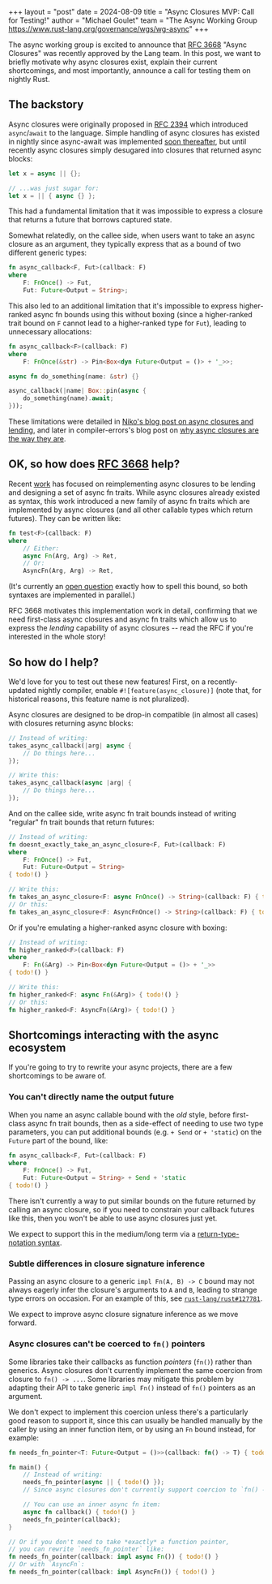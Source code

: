 +++
layout = "post"
date = 2024-08-09
title = "Async Closures MVP: Call for Testing!"
author = "Michael Goulet"
team = "The Async Working Group <https://www.rust-lang.org/governance/wgs/wg-async>"
+++

The async working group is excited to announce that [RFC 3668] "Async Closures" was recently approved by the Lang team. In this post, we want to briefly motivate why async closures exist, explain their current shortcomings, and most importantly, announce a call for testing them on nightly Rust.

## The backstory

Async closures were originally proposed in [RFC 2394](https://rust-lang.github.io/rfcs/2394-async_await.html#async--closures) which introduced `async`/`await` to the language. Simple handling of async closures has existed in nightly since async-await was implemented [soon thereafter](https://github.com/rust-lang/rust/pull/51580), but until recently async closures simply desugared into closures that returned async blocks:

```rust
let x = async || {};

// ...was just sugar for:
let x = || { async {} };
```

This had a fundamental limitation that it was impossible to express a closure that returns a future that borrows captured state.

Somewhat relatedly, on the callee side, when users want to take an async closure as an argument, they typically express that as a bound of two different generic types:

```rust
fn async_callback<F, Fut>(callback: F)
where
    F: FnOnce() -> Fut,
    Fut: Future<Output = String>;
```

This also led to an additional limitation that it's impossible to express higher-ranked async fn bounds using this without boxing (since a higher-ranked trait bound on `F` cannot lead to a higher-ranked type for `Fut`), leading to unnecessary allocations:

```rust
fn async_callback<F>(callback: F)
where
    F: FnOnce(&str) -> Pin<Box<dyn Future<Output = ()> + '_>>;

async fn do_something(name: &str) {}

async_callback(|name| Box::pin(async {
    do_something(name).await;
}));
```

These limitations were detailed in [Niko's blog post on async closures and lending](https://smallcultfollowing.com/babysteps/blog/2023/05/09/giving-lending-and-async-closures/#async-closures-are-a-lending-pattern), and later in compiler-errors's blog post on [why async closures are the way they are](https://hackmd.io/@compiler-errors/async-closures).

## OK, so how does [RFC 3668] help?

Recent [work](https://github.com/rust-lang/rust/pull/120361) has focused on reimplementing async closures to be lending and designing a set of async fn traits. While async closures already existed as syntax, this work introduced a new family of async fn traits which are implemented by async closures (and all other callable types which return futures). They can be written like:

```rust
fn test<F>(callback: F)
where
    // Either:
    async Fn(Arg, Arg) -> Ret,
    // Or:
    AsyncFn(Arg, Arg) -> Ret,
```

(It's currently an [open question](https://github.com/rust-lang/rust/issues/128129) exactly how to spell this bound, so both syntaxes are implemented in parallel.)

RFC 3668 motivates this implementation work in detail, confirming that we need first-class async closures and async fn traits which allow us to express the *lending* capability of async closures -- read the RFC if you're interested in the whole story!

## So how do I help?

We'd love for you to test out these new features! First, on a recently-updated nightly compiler, enable `#![feature(async_closure)]` (note that, for historical reasons, this feature name is not pluralized).

Async closures are designed to be drop-in compatible (in almost all cases) with closures returning async blocks:

```rust
// Instead of writing:
takes_async_callback(|arg| async {
    // Do things here...
});

// Write this:
takes_async_callback(async |arg| {
    // Do things here...
});
```

And on the callee side, write async fn trait bounds instead of writing "regular" fn trait bounds that return futures:

```rust
// Instead of writing:
fn doesnt_exactly_take_an_async_closure<F, Fut>(callback: F)
where
    F: FnOnce() -> Fut,
    Fut: Future<Output = String>
{ todo!() }

// Write this:
fn takes_an_async_closure<F: async FnOnce() -> String>(callback: F) { todo!() }
// Or this:
fn takes_an_async_closure<F: AsyncFnOnce() -> String>(callback: F) { todo!() }
```

Or if you're emulating a higher-ranked async closure with boxing:

```rust
// Instead of writing:
fn higher_ranked<F>(callback: F)
where
    F: Fn(&Arg) -> Pin<Box<dyn Future<Output = ()> + '_>>
{ todo!() }

// Write this:
fn higher_ranked<F: async Fn(&Arg)> { todo!() }
// Or this:
fn higher_ranked<F: AsyncFn(&Arg)> { todo!() }
```

## Shortcomings interacting with the async ecosystem

If you're going to try to rewrite your async projects, there are a few shortcomings to be aware of.

### You can't directly name the output future

When you name an async callable bound with the *old* style, before first-class async fn trait bounds, then as a side-effect of needing to use two type parameters, you can put additional bounds (e.g. `+ Send` or `+ 'static`) on the `Future` part of the bound, like:

```rust
fn async_callback<F, Fut>(callback: F)
where
    F: FnOnce() -> Fut,
    Fut: Future<Output = String> + Send + 'static
{ todo!() }
```

There isn't currently a way to put similar bounds on the future returned by calling an async closure, so if you need to constrain your callback futures like this, then you won't be able to use async closures just yet.

We expect to support this in the medium/long term via a [return-type-notation syntax](https://rust-lang.github.io/rfcs/3668-async-closures.html#interaction-with-return-type-notation-naming-the-future-returned-by-calling).

### Subtle differences in closure signature inference

Passing an async closure to a generic `impl Fn(A, B) -> C` bound may not always eagerly infer the closure's arguments to `A` and `B`, leading to strange type errors on occasion. For an example of this, see [`rust-lang/rust#127781`](https://github.com/rust-lang/rust/issues/127781).

We expect to improve async closure signature inference as we move forward.

### Async closures can't be coerced to `fn()` pointers

Some libraries take their callbacks as function *pointers* (`fn()`) rather than generics. Async closures don't currently implement the same coercion from closure to `fn() -> ...`. Some libraries may mitigate this problem by adapting their API to take generic `impl Fn()` instead of `fn()` pointers as an argument.

We don't expect to implement this coercion unless there's a particularly good reason to support it, since this can usually be handled manually by the caller by using an inner function item, or by using an `Fn` bound instead, for example:

```rust
fn needs_fn_pointer<T: Future<Output = ()>>(callback: fn() -> T) { todo!() }

fn main() {
    // Instead of writing:
    needs_fn_pointer(async || { todo!() });
    // Since async closures don't currently support coercion to `fn() -> ...`.

    // You can use an inner async fn item:
    async fn callback() { todo!() }
    needs_fn_pointer(callback);
}

// Or if you don't need to take *exactly* a function pointer,
// you can rewrite `needs_fn_pointer` like:
fn needs_fn_pointer(callback: impl async Fn()) { todo!() }
// Or with `AsyncFn`:
fn needs_fn_pointer(callback: impl AsyncFn()) { todo!() }
```

[RFC 3668]: https://rust-lang.github.io/rfcs/3668-async-closures.html
